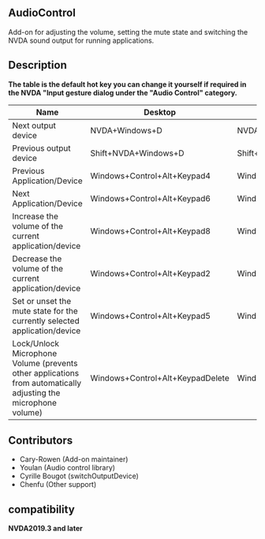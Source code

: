 ## AudioControl

Add-on for adjusting the volume, setting the mute state and switching the NVDA sound output for running applications.

## Description

**The table is the default hot key you can change it yourself if required in the NVDA "Input gesture dialog under the "Audio Control" category.**

| Name | Desktop | Laptop |
| ---- | ---- | ---- |
| Next output device | NVDA+Windows+D | NVDA+Windows+D |
| Previous output device | Shift+NVDA+Windows+D | Shift+NVDA+Windows+D |
| Previous Application/Device | Windows+Control+Alt+Keypad4 | Windows+Control+Alt+Left |
| Next Application/Device | Windows+Control+Alt+Keypad6 | Windows+Control+Alt+Right |
| Increase the volume of the current application/device | Windows+Control+Alt+Keypad8 | Windows+Control+Alt+Up |
| Decrease the volume of the current application/device | Windows+Control+Alt+Keypad2 | Windows+Control+Alt+Down |
| Set or unset the mute state for the currently selected application/device | Windows+Control+Alt+Keypad5 | Windows+Control+Alt+M |
| Lock/Unlock Microphone Volume (prevents other applications from automatically adjusting the microphone volume) | Windows+Control+Alt+KeypadDelete | Windows+Control+Alt+Period |

## Contributors

- Cary-Rowen (Add-on maintainer)
- Youlan (Audio control library)
- Cyrille Bougot (switchOutputDevice)
- Chenfu (Other support)

## compatibility
**NVDA2019.3 and later**

